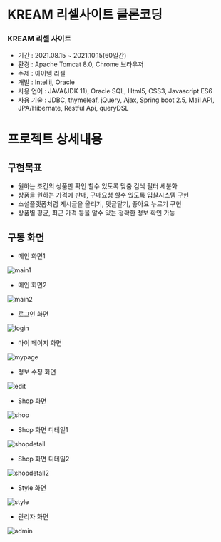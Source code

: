 # KREAM 리셀사이트 클론코딩

### KREAM 리셀 사이트

* 기간 : 2021.08.15 ~ 2021.10.15(60일간)
* 환경 : Apache Tomcat 8.0, Chrome 브라우저
* 주제 : 아이템 리셀
* 개발 : Intellij, Oracle
* 사용 언어 : JAVA(JDK 11), Oracle SQL, Html5, CSS3, Javascript ES6
* 사용 기술 : JDBC, thymeleaf, jQuery, Ajax, Spring boot 2.5, Mail API, JPA/Hibernate, Restful Api, queryDSL

# 프로젝트 상세내용

## 구현목표
+ 원하는 조건의 상품만 확인 할수 있도록 맞춤 검색 필터 세분화
+ 상품을 원하는 가격에 판매, 구매요청 할수 있도록 입찰시스템 구현
+ 소셜플랫폼처럼 게시글을 올리기, 댓글달기, 좋아요 누르기 구현
+ 상품별 평균, 최근 가격 등을 알수 있는 정확한 정보 확인 가능

## 구동 화면
  * 메인 화면1

![main1](/image/main1.png)
  * 메인 화면2

![main2](/image/main2.png)
  * 로그인 화면

![login](/image/login.png)
  * 마이 페이지 화면

![mypage](/image/mypage.png)
  * 정보 수정 화면

![edit](/image/edit.png)
  * Shop 화면

![shop](/image/shop.png)
  * Shop 화면 디테일1

![shopdetail](/image/shopdetail.png)
  * Shop 화면 디테일2

![shopdetail2](/image/shopdetail2.png)
  * Style 화면

![style](/image/style.png)
  * 관리자 화면

![admin](/image/admin.png)
